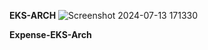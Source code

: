 **EKS-ARCH**
![Screenshot 2024-07-13 171330](https://github.com/user-attachments/assets/7afb10d5-4d8f-4b9a-a7b4-1578688a2cbf)

**Expense-EKS-Arch**

